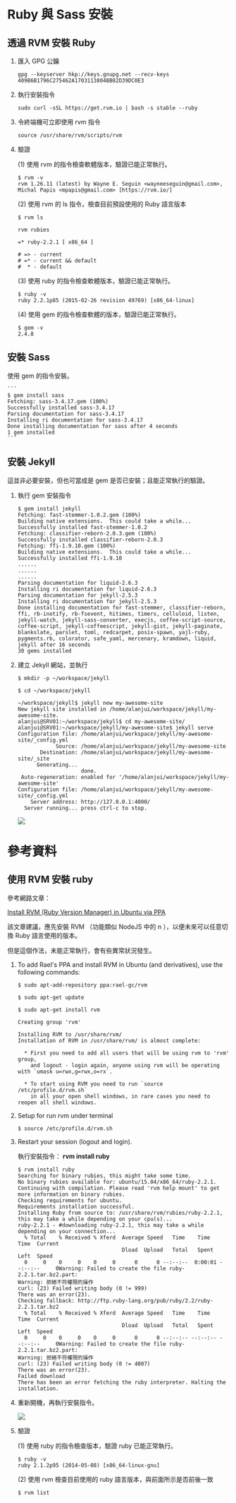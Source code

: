 # Ruby 與 Sass 安裝

## 透過 RVM 安裝 Ruby

 1. 匯入 GPG 公鑰

    ```
    gpg --keyserver hkp://keys.gnupg.net --recv-keys 409B6B1796C275462A1703113804BB82D39DC0E3
    ```

 2. 執行安裝指令

    ```
    sudo curl -sSL https://get.rvm.io | bash -s stable --ruby
    ```

 3. 令終端機可立即使用 rvm 指令

    ```
    source /usr/share/rvm/scripts/rvm
    ```

 4. 驗證

    (1) 使用 rvm 的指令檢查軟體版本，驗證已能正常執行。

    ```
    $ rvm -v
    rvm 1.26.11 (latest) by Wayne E. Seguin <wayneeseguin@gmail.com>, Michal Papis <mpapis@gmail.com> [https://rvm.io/]
    ```

    (2) 使用 rvm 的 ls 指令，檢查目前預設使用的 Ruby 語言版本

    ```
    $ rvm ls

    rvm rubies

    =* ruby-2.2.1 [ x86_64 ]

    # => - current
    # =* - current && default
    #  * - default
    ```

    (3) 使用 ruby 的指令檢查軟體版本，驗證已能正常執行。

    ```
    $ ruby -v
    ruby 2.2.1p85 (2015-02-26 revision 49769) [x86_64-linux]

    ```

    (4) 使用 gem 的指令檢查軟體的版本，驗證已能正常執行。

    ```
    $ gem -v
    2.4.8
    ```

## 安裝 Sass

使用 gem 的指令安裝。

    ```
    $ gem install sass
    Fetching: sass-3.4.17.gem (100%)
    Successfully installed sass-3.4.17
    Parsing documentation for sass-3.4.17
    Installing ri documentation for sass-3.4.17
    Done installing documentation for sass after 4 seconds
    1 gem installed
    ```

## 安裝 Jekyll

這並非必要安裝，但也可當成是 gem 是否已安裝；且能正常執行的驗證。

 1. 執行 gem 安裝指令

    ```
    $ gem install jekyll
    Fetching: fast-stemmer-1.0.2.gem (100%)
    Building native extensions.  This could take a while...
    Successfully installed fast-stemmer-1.0.2
    Fetching: classifier-reborn-2.0.3.gem (100%)
    Successfully installed classifier-reborn-2.0.3
    Fetching: ffi-1.9.10.gem (100%)
    Building native extensions.  This could take a while...
    Successfully installed ffi-1.9.10
    ......
    ......
    ......
    Parsing documentation for liquid-2.6.3
    Installing ri documentation for liquid-2.6.3
    Parsing documentation for jekyll-2.5.3
    Installing ri documentation for jekyll-2.5.3
    Done installing documentation for fast-stemmer, classifier-reborn, ffi, rb-inotify, rb-fsevent, hitimes, timers, celluloid, listen, jekyll-watch, jekyll-sass-converter, execjs, coffee-script-source, coffee-script, jekyll-coffeescript, jekyll-gist, jekyll-paginate, blankslate, parslet, toml, redcarpet, posix-spawn, yajl-ruby, pygments.rb, colorator, safe_yaml, mercenary, kramdown, liquid, jekyll after 16 seconds
    30 gems installed
    ```

2. 建立 Jekyll 網站，並執行

    ```
    $ mkdir -p ~/workspace/jekyll

    $ cd ~/workspace/jekyll

    ~/workspace/jekyll$ jekyll new my-awesome-site
    New jekyll site installed in /home/alanjui/workspace/jekyll/my-awesome-site.
    alanjui@SRV01:~/workspace/jekyll$ cd my-awesome-site/
    alanjui@SRV01:~/workspace/jekyll/my-awesome-site$ jekyll serve
    Configuration file: /home/alanjui/workspace/jekyll/my-awesome-site/_config.yml
                Source: /home/alanjui/workspace/jekyll/my-awesome-site
           Destination: /home/alanjui/workspace/jekyll/my-awesome-site/_site
          Generating...
                        done.
     Auto-regeneration: enabled for '/home/alanjui/workspace/jekyll/my-awesome-site'
    Configuration file: /home/alanjui/workspace/jekyll/my-awesome-site/_config.yml
        Server address: http://127.0.0.1:4000/
      Server running... press ctrl-c to stop.
    ```

    ![](../_imgs/jekyll-site.png)

# 參考資料

## 使用 RVM 安裝 ruby

參考網路文章：

[Install RVM (Ruby Version Manager) in Ubuntu via PPA](http://www.webupd8.org/2014/11/how-to-install-rvm-ruby-version-manager.html)

該文章建議，應先安裝 RVM （功能類似 NodeJS 中的 n ），以便未來可以任意切換 Ruby 語言使用的版本。

但是這個作法，未能正常執行，會有些異常狀況發生。

 1. To add Rael's PPA and install RVM in Ubuntu (and derivatives), use the following commands:

    ```
    $ sudo apt-add-repository ppa:rael-gc/rvm

    $ sudo apt-get update

    $ sudo apt-get install rvm

    Creating group 'rvm'

    Installing RVM to /usr/share/rvm/
    Installation of RVM in /usr/share/rvm/ is almost complete:

      * First you need to add all users that will be using rvm to 'rvm' group,
        and logout - login again, anyone using rvm will be operating with `umask u=rwx,g=rwx,o=rx`.

      * To start using RVM you need to run `source /etc/profile.d/rvm.sh`
        in all your open shell windows, in rare cases you need to reopen all shell windows.
    ```

 2. Setup for run rvm under terminal

    ```
    $ source /etc/profile.d/rvm.sh
    ```

 3. Restart your session (logout and login).

    執行安裝指令： __rvm install ruby__

    ```
    $ rvm install ruby
    Searching for binary rubies, this might take some time.
    No binary rubies available for: ubuntu/15.04/x86_64/ruby-2.2.1.
    Continuing with compilation. Please read 'rvm help mount' to get more information on binary rubies.
    Checking requirements for ubuntu.
    Requirements installation successful.
    Installing Ruby from source to: /usr/share/rvm/rubies/ruby-2.2.1, this may take a while depending on your cpu(s)...
    ruby-2.2.1 - #downloading ruby-2.2.1, this may take a while depending on your connection...
      % Total    % Received % Xferd  Average Speed   Time    Time     Time  Current
                                     Dload  Upload   Total   Spent    Left  Speed
      0     0    0     0    0     0      0      0 --:--:--  0:00:01 --:--:--     0Warning: Failed to create the file ruby-2.2.1.tar.bz2.part:
    Warning: 拒絕不符權限的操作
    curl: (23) Failed writing body (0 != 999)
    There was an error(23).
    Checking fallback: http://ftp.ruby-lang.org/pub/ruby/2.2/ruby-2.2.1.tar.bz2
      % Total    % Received % Xferd  Average Speed   Time    Time     Time  Current
                                     Dload  Upload   Total   Spent    Left  Speed
      0     0    0     0    0     0      0      0 --:--:-- --:--:-- --:--:--     0Warning: Failed to create the file ruby-2.2.1.tar.bz2.part:
    Warning: 拒絕不符權限的操作
    curl: (23) Failed writing body (0 != 4007)
    There was an error(23).
    Failed download
    There has been an error fetching the ruby interpreter. Halting the installation.
    ```

 4. 重新開機，再執行安裝指令。

    ![](../_imgs/RVM.png)

 5. 驗證

    (1) 使用 ruby 的指令檢查版本，驗證 ruby 已能正常執行。

    ```
    $ ruby -v
    ruby 2.1.2p95 (2014-05-08) [x86_64-linux-gnu]
    ```

    (2) 使用 rvm 檢查目前使用的 ruby 語言版本，與前面所示是否前後一致

    ```
    $ rvm list
    ```
